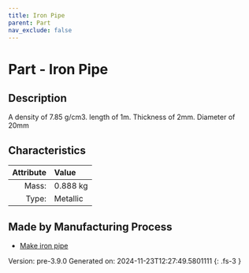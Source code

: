 ```yaml
---
title: Iron Pipe
parent: Part
nav_exclude: false
---
```

# Part - Iron Pipe

## Description
A density of 7.85 g/cm3. length of 1m. Thickness of 2mm. Diameter of 20mm

## Characteristics

| Attribute      | Value |
|--------:|:------|
|Mass:|0.888 kg|
|Type:|Metallic|

## Made by Manufacturing Process

- [Make iron pipe](../process/make-iron-pipe.html)



Version: pre-3.9.0 Generated on: 2024-11-23T12:27:49.5801111
{: .fs-3 }


